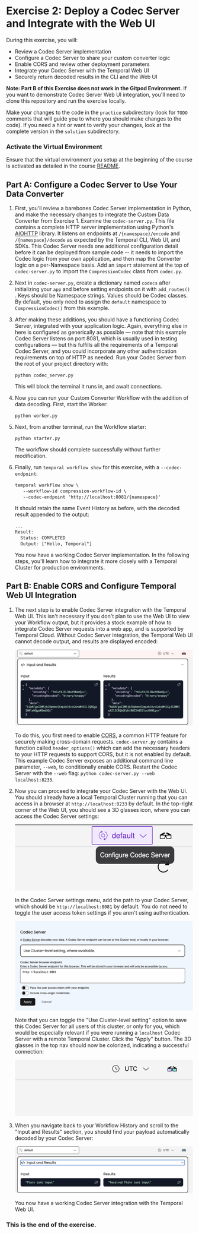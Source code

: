 # Exercise 2: Deploy a Codec Server and Integrate with the Web UI

During this exercise, you will:

* Review a Codec Server implementation
* Configure a Codec Server to share your custom converter logic
* Enable CORS and review other deployment parameters
* Integrate your Codec Server with the Temporal Web UI
* Securely return decoded results in the CLI and the Web UI

**Note: Part B of this Exercise does not work in the Gitpod Environment.**
If you want to demonstrate Codec Server Web UI integration, you'll need to clone this repository and run the exercise locally.

Make your changes to the code in the `practice` subdirectory (look for 
`TODO` comments that will guide you to where you should make changes to 
the code). If you need a hint or want to verify your changes, look at 
the complete version in the `solution` subdirectory.

### Activate the Virtual Environment
Ensure that the virtual environment you setup at the beginning of the
course is activated as detailed in the course [README](../../README.md#setup-your-python-virtual-environment).


## Part A: Configure a Codec Server to Use Your Data Converter

1. First, you'll review a barebones Codec Server implementation in Python, and
   make the necessary changes to integrate the Custom Data Converter from
   Exercise 1. Examine the `codec-server.py`. This file contains a complete HTTP
   server implementation using Python's
   [AIOHTTP](https://docs.aiohttp.org/en/stable/) library. It listens on
   endpoints at `/{namespace}/encode` and `/{namespace}/decode` as expected by
   the Temporal CLI, Web UI, and SDKs. This Codec Server needs one additional
   configuration detail before it can be deployed from sample code -- it needs
   to import the Codec logic from your own application, and then map the
   Converter logic on a per-Namespace basis. Add an `import` statement at the
   top of `codec-server.py` to import the `CompressionCodec` class from
   `codec.py`.
2. Next in `codec-server.py`, create a dictionary named `codecs` after initializing
   your `app` and before setting endpoints on it with `add_routes()` . Keys should
   be Namespace strings. Values should be Codec classes. By default, you only need
   to assign the `default` namespace to `CompressionCodec()` from this example.
3. After making these additions, you should have a functioning Codec Server,
   integrated with your application logic. Again, everything else in here is
   configured as generically as possible — note that this example Codec Server
   listens on port 8081, which is usually used in testing configurations — but
   this fulfills all the requirements of a Temporal Codec Server, and you could
   incorporate any other authentication requirements on top of HTTP as needed.
   Run your Codec Server from the root of your project directory with:
   
   ```shell
   python codec_server.py
   ```

   This will block the terminal it runs in, and await connections.
4. Now you can run your Custom Converter Workflow with the addition of data
   decoding. First, start the Worker:

   ```shell
   python worker.py
   ```

5. Next, from another terminal, run the Workflow starter:

   ```shell
   python starter.py
   ```

   The workflow should complete successfully without further modification.
6. Finally, run `temporal workflow show` for this exercise, with a
   `--codec-endpoint`:

   ```
   temporal workflow show \
      --workflow-id compression-workflow-id \
      --codec-endpoint 'http://localhost:8081/{namespace}'
   ```

   It should retain the same Event History as before, with the decoded result
   appended to the output:

   ```
   ...
   Result:
     Status: COMPLETED
     Output: ["Hello, Temporal"]
   ```

   You now have a working Codec Server implementation. In the following steps,
   you'll learn how to integrate it more closely with a Temporal Cluster for
   production environments.


## Part B: Enable CORS and Configure Temporal Web UI Integration

1. The next step is to enable Codec Server integration with the Temporal Web UI.
   This isn't necessary if you don't plan to use the Web UI to view your
   Workflow output, but it provides a stock example of how to integrate Codec
   Server requests into a web app, and is supported by Temporal Cloud. Without
   Codec Server integration, the Temporal Web UI cannot decode output, and
   results are displayed encoded:

   ![Encoded Workflow Output in Web UI](images/encoded-output.png)

   To do this, you first need to enable
   [CORS](https://en.wikipedia.org/wiki/Cross-origin_resource_sharing), a common
   HTTP feature for securely making cross-domain requests.
   `codec-server.py` contains a function called `header_options()`
   which can add the necessary headers to your HTTP requests to support CORS,
   but it is not enabled by default. This example Codec Server exposes an
   additional command line parameter, `--web`, to conditionally enable CORS.
   Restart the Codec Server with the `--web` flag: `python codec-server.py --web
   localhost:8233`.
2. Now you can proceed to integrate your Codec Server with the Web UI. You
   should already have a local Temporal Cluster running that you can access in a
   browser at `http://localhost:8233` by default. In the top-right corner of the
   Web UI, you should see a 3D glasses icon, where you can access the Codec
   Server settings:

   ![Codec Server settings icon](images/configure-codec-server-button.png)

   In the Codec Server settings menu, add the path to your Codec Server, which
   should be `http://localhost:8081` by default. You do not need to toggle the
   user access token settings if you aren't using authentication.

   ![Codec Server settings](images/codec-server-settings.png)

   Note that you can toggle the "Use Cluster-level setting" option to save this
   Codec Server for all users of this cluster, or only for you, which would be
   especially relevant if you were running a `localhost` Codec Server with a
   remote Temporal Cluster. Click the "Apply" button. The 3D glasses in the
   top nav should now be colorized, indicating a successful connection:

   ![Codec Server enabled](images/codec-server-enabled.png)

3. When you navigate back to your Workflow History and scroll to the "Input
   and Results" section, you should find your payload automatically decoded by
   your Codec Server:

   ![Decoded Workflow Output in Web UI](images/decoded-output.png)

   You now have a working Codec Server integration with the Temporal Web UI.


### This is the end of the exercise.

